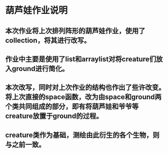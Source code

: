 # 葫芦娃作业说明
## 本次作业将上次排列阵形的葫芦娃作业，使用了collection，将其进行改写。
## 作业中主要是使用了list和arraylist对将creature们放入ground进行简化。
## 本次改写，同时对上次作业的结构也作出了些许改变。将上次直接的space函数，改为由space和ground两个类共同组成的部分，即有将葫芦娃和爷爷等creature放置于ground的过程。
## creature类作为基础，测绘由此衍生的各个生物，则与之前一致。